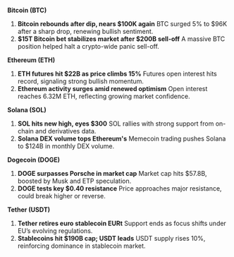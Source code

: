 **Bitcoin (BTC)**

1. **Bitcoin rebounds after dip, nears $100K again**
    BTC surged 5% to $96K after a sharp drop, renewing bullish sentiment.
2. **$15T Bitcoin bet stabilizes market after $200B sell-off**
    A massive BTC position helped halt a crypto-wide panic sell-off.

**Ethereum (ETH)**

1. **ETH futures hit $22B as price climbs 15%**
    Futures open interest hits record, signaling strong bullish momentum.
2. **Ethereum activity surges amid renewed optimism**
    Open interest reaches 6.32M ETH, reflecting growing market confidence.

**Solana (SOL)**

1. **SOL hits new high, eyes $300**
    SOL rallies with strong support from on-chain and derivatives data.
2. **Solana DEX volume tops Ethereum's**
    Memecoin trading pushes Solana to $124B in monthly DEX volume.

**Dogecoin (DOGE)**

1. **DOGE surpasses Porsche in market cap**
    Market cap hits $57.8B, boosted by Musk and ETP speculation.
2. **DOGE tests key $0.40 resistance**
    Price approaches major resistance, could break higher or reverse.

**Tether (USDT)**

1. **Tether retires euro stablecoin EURt**
    Support ends as focus shifts under EU’s evolving regulations.
2. **Stablecoins hit $190B cap; USDT leads**
    USDT supply rises 10%, reinforcing dominance in stablecoin market.
